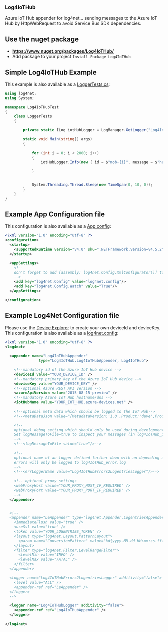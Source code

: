 ﻿### Log4IoTHub

Azure IoT Hub appender for log4net... sending messages to the Azure IoT Hub by HttpWebRequest to avoid Service Bus SDK dependencies.

## Use the nuget package 
- **https://www.nuget.org/packages/Log4IoTHub/**
- Add package to your project `Install-Package Log4IoTHub`

## Simple Log4IoTHub Example

This example is also available as a [LoggerTests.cs](https://github.com/ptv-logistics/Log4IoTHub/blob/master/Log4IoTHubTest/LoggerTests.cs):

```csharp
using log4net;
using System;

namespace Log4IoTHubTest
{
    class LoggerTests
    {

        private static ILog iotHubLogger = LogManager.GetLogger("Log4IoTHubLogger");

        static void Main(string[] args)
        {
 
            for (int i = 0; i < 2000; i++)
            {
                iotHubLogger.Info(new { id = $"mob-{i}", message = $"hallo-{i}" });

            }


            System.Threading.Thread.Sleep(new TimeSpan(0, 10, 0));
        }
    }
}

```

## Example App Configuration file

This configuration is also available as a [App.config](https://github.com/ptv-logistics/Log4IoTHub/blob/master/Log4IoTHubTest/App.config):


```xml
<?xml version="1.0" encoding="utf-8" ?>
<configuration>
  <startup>
    <supportedRuntime version="v4.0" sku=".NETFramework,Version=v4.5.2" />
  </startup>

  <appSettings>
    <!--
    don't forget to add [assembly: log4net.Config.XmlConfigurator()] to AssemblyInfo.cs
    -->
    <add key="log4net.Config" value="log4net.config"/>
    <add key="log4net.Config.Watch" value="True"/>
  </appSettings>

</configuration>
```

## Example Log4Net Configuration file

Please use the [Device Explorer](https://github.com/Azure/azure-iot-sdks/blob/master/tools/DeviceExplorer/readme.md) to create your own deviceId and deviceKey.
This configuration is also available as a [log4net.config](https://github.com/ptv-logistics/Log4IoTHub/blob/master/Log4IoTHubTest/log4net.config):


```xml
﻿<?xml version="1.0" encoding="utf-8" ?>
<log4net>
  
  <appender name="Log4IoTHubAppender"
               type="Log4IoTHub.Log4IoTHubAppender, Log4IoTHub">

    <!--mandatory id of the Azure IoT Hub device -->
    <deviceId value="YOUR_DEVICE_ID" />
    <!--mandatory primary key of the Azure IoT Hub device -->
    <deviceKey value="YOUR_DEVICE_KEY" />
    <!--optional Azure REST API version -->
    <azureApiVersion value="2015-08-15-preview" />
    <!--mandatory Azure IoT Hub hostname/dns -->
    <iotHubName value="YOUR_IOT_HUB.azure-devices.net" />
    
    <!--optional meta data which should be logged to the IoT Hub-->
    <!--<metaDataJson value="{MetadataVersion:'1.0',Product:'dave',ProductVersion:'2016.1',Lifecycle:'prod',Licence:'full',Customer:'core',Component:'core'}" />-->

    <!-- 
    optional debug setting which should only be used during development or on testsystem.
    Set logMessageToFile=true to inspect your messages (in log4IoTHub_info.log) which will be sent to the Azure IoT Hub.
    -->
    <!--<logMessageToFile value="true"/>-->
    
    <!-- 
    optional name of an logger defined further down with an depending appender e.g. logentries to log internal errors. If the value is empty or the property isn't defined 
    errors will only be logged to log4IoTHub_error.log
    -->
    <!--<errLoggerName value="Log4IoTHubErrors2LogentriesLogger"/>-->
    
    <!-- optional proxy settings
    <webProxyHost value="YOUR_PROXY_HOST_IF_REQUIRED" />
    <webProxyPort value="YOUR_PROXY_PORT_IF_REQUIRED" />
    -->
  </appender>


  <!--
  <appender name="LeAppender" type="log4net.Appender.LogentriesAppender, LogentriesLog4net">
    <immediateFlush value="true" />
    <useSsl value="true" />
    <token value="YOUR_LOGENTRIES_TOKEN" />
    <layout type="log4net.Layout.PatternLayout">
      <param name="ConversionPattern" value="%d{yyyy-MM-dd HH:mm:ss.fff zzz};loglevel=%level%;operation=%m;" />
    </layout>
    <filter type="log4net.Filter.LevelRangeFilter">
      <levelMin value="INFO" />
      <levelMax value="FATAL" />
    </filter>
  </appender>

  <logger name="Log4IoTHubErrors2LogentriesLogger" additivity="false">
    <level value="ALL" />
    <appender-ref ref="LeAppender" />
  </logger>
  -->

  <logger name="Log4IoTHubLogger" additivity="false">
    <appender-ref ref="Log4IoTHubAppender" />
  </logger>
  
</log4net>
```
